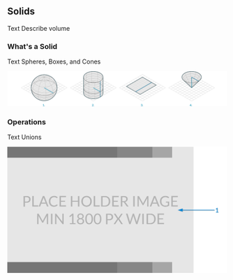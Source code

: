 ## Solids
Text
Describe volume

### What's a Solid
Text
Spheres, Boxes, and Cones

![Solids](images/5-6/Solids.png)

### Operations
Text
Unions

![Solid Boolean](images/5-6/SolidBooleans.png)


